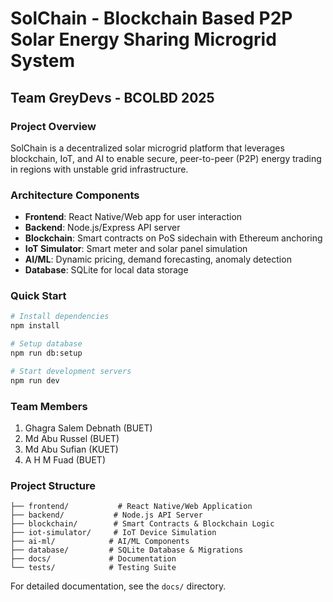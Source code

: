 # SolChain - Blockchain Based P2P Solar Energy Sharing Microgrid System

## Team GreyDevs - BCOLBD 2025

### Project Overview
SolChain is a decentralized solar microgrid platform that leverages blockchain, IoT, and AI to enable secure, peer-to-peer (P2P) energy trading in regions with unstable grid infrastructure.

### Architecture Components
- **Frontend**: React Native/Web app for user interaction
- **Backend**: Node.js/Express API server
- **Blockchain**: Smart contracts on PoS sidechain with Ethereum anchoring
- **IoT Simulator**: Smart meter and solar panel simulation
- **AI/ML**: Dynamic pricing, demand forecasting, anomaly detection
- **Database**: SQLite for local data storage

### Quick Start
```bash
# Install dependencies
npm install

# Setup database
npm run db:setup

# Start development servers
npm run dev
```

### Team Members
1. Ghagra Salem Debnath (BUET)
2. Md Abu Russel (BUET)  
3. Md Abu Sufian (KUET)
4. A H M Fuad (BUET)

### Project Structure
```
├── frontend/           # React Native/Web Application
├── backend/           # Node.js API Server
├── blockchain/        # Smart Contracts & Blockchain Logic
├── iot-simulator/     # IoT Device Simulation
├── ai-ml/            # AI/ML Components
├── database/         # SQLite Database & Migrations
├── docs/             # Documentation
└── tests/            # Testing Suite
```

For detailed documentation, see the `docs/` directory.
